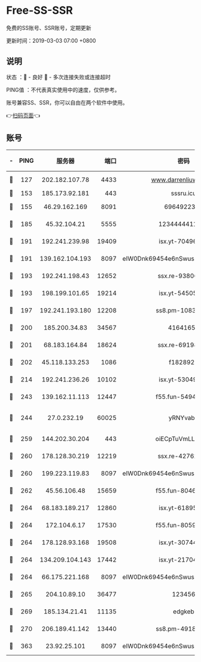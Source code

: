 # Free-SS-SSR

免费的SS账号、SSR账号，定期更新

更新时间：2019-03-03 07:00 +0800

## 说明

状态     ：🙂 - 良好 🙁 - 多次连接失败或连接超时

PING值   ：不代表真实使用中的速度，仅供参考。

账号兼容SS、SSR，你可以自由在两个软件中使用。

👉[扫码页面](https://liesauer.github.io/free-ss-ssr.github.io/)👈

## 账号

|-|PING|服务器|端口|密码|加密方式|区域|
|:----:|:----:|:-----:|-----:|:----:|:----:|:----:|
|🙂|127|202.182.107.78|4433|www.darrenliuwei.com|aes-256-cfb|JP|
|🙂|153|185.173.92.181|443|sssru.icu|rc4-md5|RU|
|🙂|155|46.29.162.169|8091|6964922356|aes-256-cfb|RU|
|🙂|185|45.32.104.21|5555|1234444411111|aes-256-cfb|SG|
|🙂|191|192.241.239.98|19409|isx.yt-70496605|aes-256-cfb|US|
|🙂|191|139.162.104.193|8097|eIW0Dnk69454e6nSwuspv9DmS201tQ0D|aes-256-cfb|JP|
|🙂|193|192.241.198.43|12652|ssx.re-93806921|aes-256-cfb|US|
|🙂|193|198.199.101.65|19214|isx.yt-54505291|aes-256-cfb|US|
|🙂|197|192.241.193.180|12208|ss8.pm-10835371|aes-256-cfb|US|
|🙂|200|185.200.34.83|34567|41641651|aes-256-cfb|US|
|🙂|201|68.183.164.84|18624|ssx.re-69198876|aes-256-cfb|US|
|🙂|202|45.118.133.253|1086|f1828920|aes-256-cfb|SG|
|🙂|214|192.241.236.26|10102|isx.yt-53049837|aes-256-cfb|US|
|🙂|243|139.162.11.113|12447|f55.fun-54942636|aes-256-cfb|SG|
|🙂|244|27.0.232.19|60025|yRNYvabB|xchacha20-ietf-poly1305|HK|
|🙂|259|144.202.30.204|443|oiECpTuVmLLxk4Ts|aes-256-cfb|US|
|🙂|260|178.128.30.219|12219|ssx.re-42762203|aes-256-cfb|SG|
|🙂|260|199.223.119.83|8097|eIW0Dnk69454e6nSwuspv9DmS201tQ0D|aes-256-cfb|US|
|🙂|262|45.56.106.48|15659|f55.fun-80465528|aes-256-cfb|US|
|🙂|264|68.183.189.217|12860|isx.yt-61895505|aes-256-cfb|SG|
|🙂|264|172.104.6.17|17530|f55.fun-80599240|aes-256-cfb|US|
|🙂|264|178.128.93.168|19508|isx.yt-30744692|aes-256-cfb|SG|
|🙂|264|134.209.104.143|17442|isx.yt-21704008|aes-256-cfb|SG|
|🙂|264|66.175.221.168|8097|eIW0Dnk69454e6nSwuspv9DmS201tQ0D|aes-256-cfb|US|
|🙂|265|204.10.89.10|36477|123456|aes-256-cfb|US|
|🙂|269|185.134.21.41|11135|edgkeb|aes-256-cfb|GB|
|🙂|270|206.189.41.142|13440|ss8.pm-49181075|aes-256-cfb|SG|
|🙂|363|23.92.25.101|8097|eIW0Dnk69454e6nSwuspv9DmS201tQ0D|aes-256-cfb|US|
